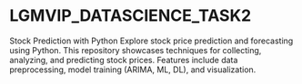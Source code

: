 # LGMVIP_DATASCIENCE_TASK2
Stock Prediction with Python
Explore stock price prediction and forecasting using Python. This repository showcases techniques for collecting, analyzing, and predicting stock prices. Features include data preprocessing, model training (ARIMA, ML, DL), and visualization.

